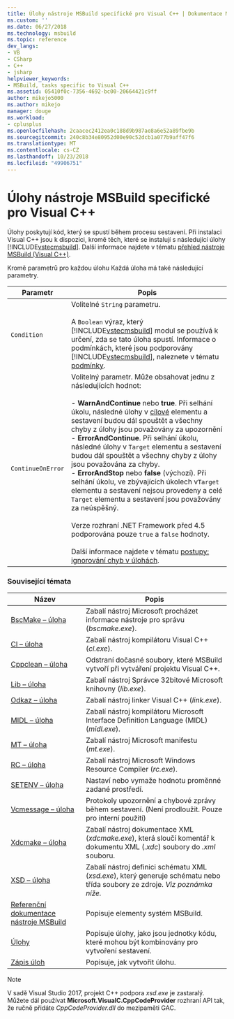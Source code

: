 ```yaml
---
title: Úlohy nástroje MSBuild specifické pro Visual C++ | Dokumentace Microsoftu
ms.custom: ''
ms.date: 06/27/2018
ms.technology: msbuild
ms.topic: reference
dev_langs:
- VB
- CSharp
- C++
- jsharp
helpviewer_keywords:
- MSBuild, tasks specific to Visual C++
ms.assetid: 05410f0c-7356-4692-bc00-20664421c9ff
author: mikejo5000
ms.author: mikejo
manager: douge
ms.workload:
- cplusplus
ms.openlocfilehash: 2caacec2412ea0c188d9b987ae8a6e52a89fbe9b
ms.sourcegitcommit: 240c8b34e80952d00e90c52dcb1a077b9aff47f6
ms.translationtype: MT
ms.contentlocale: cs-CZ
ms.lasthandoff: 10/23/2018
ms.locfileid: "49906751"
---
```

# <a name="msbuild-tasks-specific-to-visual-c"></a>Úlohy nástroje MSBuild specifické pro Visual C++
Úlohy poskytují kód, který se spustí během procesu sestavení. Při instalaci Visual C++ jsou k dispozici, kromě těch, které se instalují s následující úlohy [!INCLUDE[vstecmsbuild](../extensibility/internals/includes/vstecmsbuild_md.md)]. Další informace najdete v tématu [přehled nástroje MSBuild (Visual C++)](/cpp/build/msbuild-visual-cpp-overview).  

 Kromě parametrů pro každou úlohu Každá úloha má také následující parametry.  


| Parametr | Popis |
|-------------------| - |
| `Condition` | Volitelné `String` parametru.<br /><br /> A `Boolean` výraz, který [!INCLUDE[vstecmsbuild](../extensibility/internals/includes/vstecmsbuild_md.md)] modul se používá k určení, zda se tato úloha spustí. Informace o podmínkách, které jsou podporovány [!INCLUDE[vstecmsbuild](../extensibility/internals/includes/vstecmsbuild_md.md)], naleznete v tématu [podmínky](../msbuild/msbuild-conditions.md). |
| `ContinueOnError` | Volitelný parametr. Může obsahovat jednu z následujících hodnot:<br /><br /> -   **WarnAndContinue** nebo **true**. Při selhání úkolu, následné úlohy v [cílové](../msbuild/target-element-msbuild.md) elementu a sestavení budou dál spouštět a všechny chyby z úlohy jsou považovány za upozornění<br />-   **ErrorAndContinue**. Při selhání úkolu, následné úlohy v `Target` elementu a sestavení budou dál spouštět a všechny chyby z úlohy jsou považována za chyby.<br />-   **ErrorAndStop** nebo **false** (výchozí). Při selhání úkolu, ve zbývajících úkolech v`Target` elementu a sestavení nejsou provedeny a celé `Target` elementu a sestavení jsou považovány za neúspěšný.<br /><br /> Verze rozhraní .NET Framework před 4.5 podporována pouze `true` a `false` hodnoty.<br /><br /> Další informace najdete v tématu [postupy: ignorování chyb v úlohách](../msbuild/how-to-ignore-errors-in-tasks.md). |

### <a name="related-topics"></a>Související témata  

|Název|Popis|  
|-----------|-----------------|  
|[BscMake – úloha](../msbuild/bscmake-task.md)|Zabalí nástroj Microsoft procházet informace nástroje pro správu (*bscmake.exe*).|  
|[Cl – úloha](../msbuild/cl-task.md)|Zabalí nástroj kompilátoru Visual C++ (*cl.exe*).|  
|[Cppclean – úloha](../msbuild/cppclean-task.md)|Odstraní dočasné soubory, které MSBuild vytvoří při vytváření projektu Visual C++.|  
|[Lib – úloha](../msbuild/lib-task.md)|Zabalí nástroj Správce 32bitové Microsoft knihovny (*lib.exe*).|  
|[Odkaz – úloha](../msbuild/link-task.md)|Zabalí nástroj linker Visual C++ (*link.exe*).|  
|[MIDL – úloha](../msbuild/midl-task.md)|Zabalí nástroj kompilátoru Microsoft Interface Definition Language (MIDL) (*midl.exe*).|  
|[MT – úloha](../msbuild/mt-task.md)|Zabalí nástroj Microsoft manifestu (*mt.exe*).|  
|[RC – úloha](../msbuild/rc-task.md)|Zabalí nástroj Microsoft Windows Resource Compiler (*rc.exe*).|  
|[SETENV – úloha](../msbuild/setenv-task.md)|Nastaví nebo vymaže hodnotu proměnné zadané prostředí.|  
|[Vcmessage – úloha](../msbuild/vcmessage-task.md)|Protokoly upozornění a chybové zprávy během sestavení. (Není prodloužit. Pouze pro interní použití)|  
|[Xdcmake – úloha](../msbuild/xdcmake-task.md)|Zabalí nástroj dokumentace XML (*xdcmake.exe*), která sloučí komentář k dokumentu XML (*.xdc*) soubory do *.xml* souboru.|  
|[XSD – úloha](../msbuild/xsd-task.md)|Zabalí nástroj definici schématu XML (*xsd.exe*), který generuje schématu nebo třída soubory ze zdroje. *Viz poznámka níže.*|  
|[Referenční dokumentace nástroje MSBuild](../msbuild/msbuild-reference.md)|Popisuje elementy systém MSBuild.|  
|[Úlohy](../msbuild/msbuild-tasks.md)|Popisuje úlohy, jako jsou jednotky kódu, které mohou být kombinovány pro vytvoření sestavení.|  
|[Zápis úloh](../msbuild/task-writing.md)|Popisuje, jak vytvořit úlohu.|

> [!NOTE]
> V sadě Visual Studio 2017, projekt C++ podpora *xsd.exe* je zastaralý. Můžete dál používat **Microsoft.VisualC.CppCodeProvider** rozhraní API tak, že ručně přidáte *CppCodeProvider.dll* do mezipaměti GAC.
